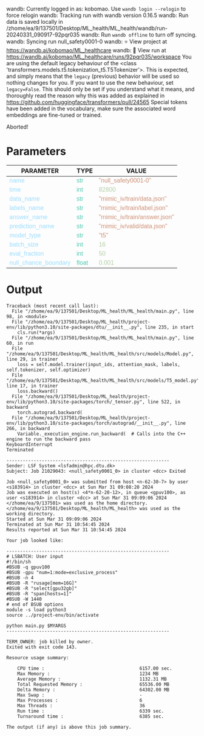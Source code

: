wandb: Currently logged in as: kobomao. Use `wandb login --relogin` to force relogin
wandb: Tracking run with wandb version 0.16.5
wandb: Run data is saved locally in /zhome/ea/9/137501/Desktop/ML_health/ML_health/wandb/run-20240331_090917-92pqr035
wandb: Run `wandb offline` to turn off syncing.
wandb: Syncing run null_safety0001-0
wandb: ⭐️ View project at https://wandb.ai/kobomao/ML_healthcare
wandb: 🚀 View run at https://wandb.ai/kobomao/ML_healthcare/runs/92pqr035/workspace
You are using the default legacy behaviour of the <class 'transformers.models.t5.tokenization_t5.T5Tokenizer'>. This is expected, and simply means that the `legacy` (previous) behavior will be used so nothing changes for you. If you want to use the new behaviour, set `legacy=False`. This should only be set if you understand what it means, and thoroughly read the reason why this was added as explained in https://github.com/huggingface/transformers/pull/24565
Special tokens have been added in the vocabulary, make sure the associated word embeddings are fine-tuned or trained.

Aborted!

<style>
c { color: #9cdcfe; font-family: 'Verdana', sans-serif;} /* VARIABLE */
d { color: #4EC9B0; font-family: 'Verdana', sans-serif;} /* CLASS */
e { color: #569cd6; font-family: 'Verdana', sans-serif;} /* BOOL */
f { color: #b5cea8; font-family: 'Verdana', sans-serif;} /* NUMBERS */
j { color: #ce9178; font-family: 'Verdana', sans-serif;} /* STRING */
k { font-family: 'Verdana', sans-serif;} /* SYMBOLS */
</style>

# Parameters

| PARAMETER         | TYPE              | VALUE             |
|-------------------|-------------------|-------------------|
| <c>name</c>       | <d>str</d>        | <j>"null_safety0001-0"</j> |
| <c>time</c>       | <d>int</d>        | <f>82800</f>      |
| <c>data_name</c>  | <d>str</d>        | <j>"mimic_iv/train/data.json"</j> |
| <c>labels_name</c>| <d>str</d>        | <j>"mimic_iv/train/label.json"</j> |
| <c>answer_name</c>| <d>str</d>        | <j>"mimic_iv/train/answer.json"</j> |
| <c>prediction_name</c>| <d>str</d>        | <j>"mimic_iv/valid/data.json"</j> |
| <c>model_type</c> | <d>str</d>        | <j>"t5"</j>       |
| <c>batch_size</c> | <d>int</d>        | <f>16</f>         |
| <c>eval_fraction</c>| <d>int</d>        | <f>50</f>         |
| <c>null_chance_boundary</c>| <d>float</d>      | <f>0.001</f>      |

# Output

```
Traceback (most recent call last):
  File "/zhome/ea/9/137501/Desktop/ML_health/ML_health/main.py", line 98, in <module>
  File "/zhome/ea/9/137501/Desktop/ML_health/project-env/lib/python3.10/site-packages/dtu/__init__.py", line 235, in start
    cls.run(*args)
  File "/zhome/ea/9/137501/Desktop/ML_health/ML_health/main.py", line 60, in run
  File "/zhome/ea/9/137501/Desktop/ML_health/ML_health/src/models/Model.py", line 29, in trainer
    loss = self.model.trainer(input_ids, attention_mask, labels, self.tokenizer, self.optimizer)
  File "/zhome/ea/9/137501/Desktop/ML_health/ML_health/src/models/T5_model.py", line 17, in trainer
    loss.backward()
  File "/zhome/ea/9/137501/Desktop/ML_health/project-env/lib/python3.10/site-packages/torch/_tensor.py", line 522, in backward
    torch.autograd.backward(
  File "/zhome/ea/9/137501/Desktop/ML_health/project-env/lib/python3.10/site-packages/torch/autograd/__init__.py", line 266, in backward
    Variable._execution_engine.run_backward(  # Calls into the C++ engine to run the backward pass
KeyboardInterrupt
Terminated

------------------------------------------------------------
Sender: LSF System <lsfadmin@hpc.dtu.dk>
Subject: Job 21029043: <null_safety0001_0> in cluster <dcc> Exited

Job <null_safety0001_0> was submitted from host <n-62-30-7> by user <s183914> in cluster <dcc> at Sun Mar 31 09:08:20 2024
Job was executed on host(s) <4*n-62-20-12>, in queue <gpuv100>, as user <s183914> in cluster <dcc> at Sun Mar 31 09:09:06 2024
</zhome/ea/9/137501> was used as the home directory.
</zhome/ea/9/137501/Desktop/ML_health/ML_health> was used as the working directory.
Started at Sun Mar 31 09:09:06 2024
Terminated at Sun Mar 31 10:54:45 2024
Results reported at Sun Mar 31 10:54:45 2024

Your job looked like:

------------------------------------------------------------
# LSBATCH: User input
#!/bin/sh
#BSUB -q gpuv100
#BSUB -gpu "num=1:mode=exclusive_process"
#BSUB -n 4
#BSUB -R "rusage[mem=16G]"
#BSUB -R "select[gpu32gb]"
#BSUB -R "span[hosts=1]"
#BSUB -W 1440
# end of BSUB options
module -s load python3
source ../project-env/bin/activate

python main.py $MYARGS
------------------------------------------------------------

TERM_OWNER: job killed by owner.
Exited with exit code 143.

Resource usage summary:

    CPU time :                                   6157.00 sec.
    Max Memory :                                 1234 MB
    Average Memory :                             1132.31 MB
    Total Requested Memory :                     65536.00 MB
    Delta Memory :                               64302.00 MB
    Max Swap :                                   -
    Max Processes :                              6
    Max Threads :                                36
    Run time :                                   6339 sec.
    Turnaround time :                            6385 sec.

The output (if any) is above this job summary.

